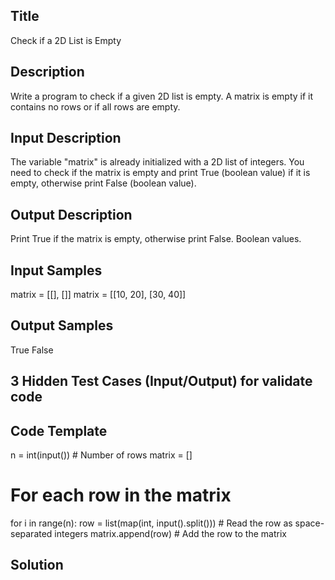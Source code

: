 ## Title
Check if a 2D List is Empty

## Description
Write a program to check if a given 2D list is empty. 
A matrix is empty if it contains no rows or if all rows are empty.

## Input Description
The variable "matrix" is already initialized with a 2D list of integers.
You need to check if the matrix is empty and print True (boolean value) if it is empty, 
otherwise print False (boolean value).

## Output Description
Print True if the matrix is empty, otherwise print False. Boolean values.

## Input Samples
matrix = [[], []]
matrix = [[10, 20], [30, 40]]

## Output Samples
True
False

## 3 Hidden Test Cases (Input/Output) for validate code


## Code Template
n = int(input())  # Number of rows
matrix = []

# For each row in the matrix
for i in range(n):
    row = list(map(int, input().split()))  # Read the row as space-separated integers
    matrix.append(row)  # Add the row to the matrix


## Solution
